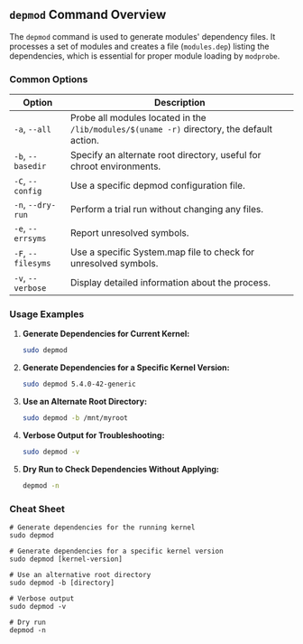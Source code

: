 ## `depmod` Command Overview

The `depmod` command is used to generate modules' dependency files. It processes a set of modules and creates a file (`modules.dep`) listing the dependencies, which is essential for proper module loading by `modprobe`.

### Common Options

| Option     | Description                                              |
|------------|----------------------------------------------------------|
| `-a`, `--all` | Probe all modules located in the `/lib/modules/$(uname -r)` directory, the default action. |
| `-b`, `--basedir` | Specify an alternate root directory, useful for chroot environments. |
| `-C`, `--config` | Use a specific depmod configuration file.          |
| `-n`, `--dry-run` | Perform a trial run without changing any files.    |
| `-e`, `--errsyms` | Report unresolved symbols.                        |
| `-F`, `--filesyms` | Use a specific System.map file to check for unresolved symbols. |
| `-v`, `--verbose` | Display detailed information about the process.   |

### Usage Examples

1. **Generate Dependencies for Current Kernel:**

   ```bash
   sudo depmod
   ```

2. **Generate Dependencies for a Specific Kernel Version:**

   ```bash
   sudo depmod 5.4.0-42-generic
   ```

3. **Use an Alternate Root Directory:**

   ```bash
   sudo depmod -b /mnt/myroot
   ```

4. **Verbose Output for Troubleshooting:**

   ```bash
   sudo depmod -v
   ```

5. **Dry Run to Check Dependencies Without Applying:**

   ```bash
   depmod -n
   ```

### Cheat Sheet

```plaintext
# Generate dependencies for the running kernel
sudo depmod

# Generate dependencies for a specific kernel version
sudo depmod [kernel-version]

# Use an alternative root directory
sudo depmod -b [directory]

# Verbose output
sudo depmod -v

# Dry run
depmod -n
```
